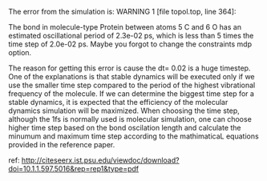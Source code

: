 The error from the simulation is:
WARNING 1 [file topol.top, line 364]:

The bond in molecule-type Protein between atoms 5 C and 6 O has an estimated oscillational period of 2.3e-02 ps, which is less than 5 times the time step of 2.0e-02 ps.
Maybe you forgot to change the constraints mdp option.

The reason for getting this error is cause the dt= 0.02 is a huge timestep.  One of the explanations is that stable dynamics will be executed only if we use the smaller
time step compared to the period of the highest vibrational frequency of the molecule. If we can determine the biggest time step for a stable dynamics, it is expected that the efficiency of the molecular dynamics simulation will be maximized.
When choosing the time step, although the 1fs is normally used is molecular simulation, one can choose higher time step based on the bond oscilation length and calculate the minumum and maximum time step according to the mathimaticaL equations provided in the reference paper.


ref: http://citeseerx.ist.psu.edu/viewdoc/download?doi=10.1.1.597.5016&rep=rep1&type=pdf